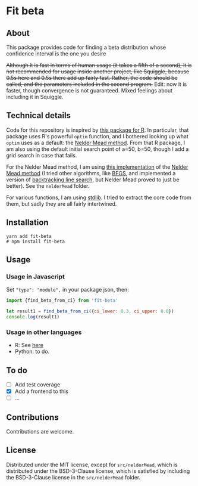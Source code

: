 Fit beta
========

## About 

This package provides code for finding a beta distribution whose confidence interval is the one you desire

~~Although it is fast in terms of human usage (it takes a fifth of a second), it is not recommended for usage inside another project, like Squiggle, because 0.5s here and 0.5s there add up fairly fast. Rather, the code should be called, and the parameters included in the second program.~~ Edit: now it is faster, though convergence is not guaranteed. Mixed feelings about including it in Squiggle.

## Technical details

Code for this repository is inspired by [this package for R](https://github.com/gitMarcH/bootComb). In particular, that package uses R's powerful `optim` function, and I bothered looking up what `optim` uses as a default: the [Nelder Mead method](https://en.wikipedia.org/wiki/Nelder%E2%80%93Mead_method). From that R package, I am also using the default initial search point of a=50, b=50, though I add a grid search in case that fails. 

For the Nelder Mead method, I am using [this implementation](https://github.com/benfred/fmin/blob/master/src/nelderMead.js) of the [Nelder Mead method](https://en.wikipedia.org/wiki/Nelder%E2%80%93Mead_method) (I tried other algorithms, like [BFGS](https://en.wikipedia.org/wiki/Broyden%E2%80%93Fletcher%E2%80%93Goldfarb%E2%80%93Shanno_algorithm), and implemented a version of [backtracking line search](https://en.wikipedia.org/wiki/Backtracking_line_search), but Nelder Mead proved to just be better). See the `nelderMead` folder. 

For various functions, I am using [stdlib](https://stdlib.io/). I tried to extract the core code from them, but sadly they are all fairly intertwined. 

## Installation

```
yarn add fit-beta
# npm install fit-beta
```

## Usage

### Usage in Javascript

Set `"type": "module",` in your package json, then:

```js
import {find_beta_from_ci} from 'fit-beta'

let result1 = find_beta_from_ci({ci_lower: 0.3, ci_upper: 0.8})
console.log(result1)

```

### Usage in other languages

- R: See [here](./src/R/beta.R)
- Python: to do.

## To do

- [ ] Add test coverage
- [x] Add a frontend to this
- [ ] ...

## Contributions

Contributions are welcome.

## License

Distributed under the MIT license, except for `src/nelderMead`, which is distributed under the BSD-3-Clause license, which is satisfied by including the BSD-3-Clause license in the `src/nelderMead` folder.
